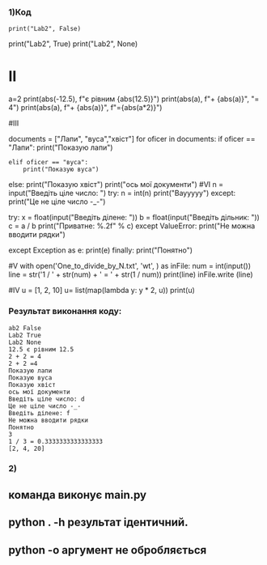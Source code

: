 ### 1)Код
    print("Lab2", False)
print("Lab2", True)
print("Lab2", None)
# II
a=2
print(abs(-12.5), f"є рівним {abs(12.5)}")
print(abs(a), f"+ {abs(a)}", "= 4")
print(abs(a), f"+ {abs(a)}", f"={abs(a*2)}")

#III

documents = ["Лапи", "вуса","хвіст"]
for oficer in documents:
    if oficer == "Лапи":
        print("Показую лапи")

    elif oficer == "вуса":
        print("Показую вуса")
else:
        print("Показую хвіст")
print("ось мої документи")
#VI
n = input("Введіть ціле число: ")
try:
    n = int(n)
    print("Ваууууу")
except:
    print("Це не ціле число -_-")

try:
    x = float(input("Введіть ділене: "))
    b = float(input("Введіть дільник: "))
    c = a / b
    print("Приватне: %.2f" % c)
except ValueError:
    print("Не можна вводити рядки")

except Exception as e:
    print(e)
finally:
    print("Понятно")


#V
with open('One_to_divide_by_N.txt', 'wt', ) as inFile:
    num = int(input())
    line = str('1 / ' + str(num) + ' = ' + str(1 / num))
    print(line)
    inFile.write (line)

#IV
u = [1, 2, 10]
u= list(map(lambda y: y * 2, u))
print(u)



### Результат виконання коду:
	ab2 False
	Lab2 True
	Lab2 None
	12.5 є рівним 12.5
	2 + 2 = 4
	2 + 2 =4
	Показую лапи
	Показую вуса
	Показую хвіст
	ось мої документи
	Введіть ціле число: d
	Це не ціле число -_-
	Введіть ділене: f
	Не можна вводити рядки
	Понятно
	3
	1 / 3 = 0.3333333333333333
	[2, 4, 20]



### 2)  

команда виконує __main__.py
---

python . -h  результат ідентичний.
---
python -o аргумент не обробляється
---
